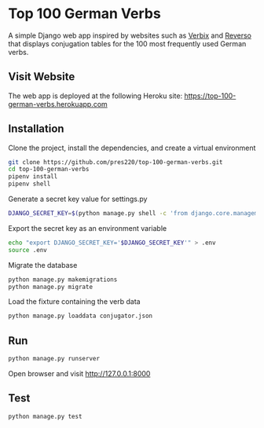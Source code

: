 # Top 100 German Verbs

A simple Django web app inspired by websites such as [Verbix](https://www.verbix.com/languages/german.html) and [Reverso](http://conjugator.reverso.net/conjugation-german.html) that displays conjugation tables for the 100 most frequently used German verbs.

## Visit Website
The web app is deployed at the following Heroku site:
https://top-100-german-verbs.herokuapp.com

## Installation
Clone the project, install the dependencies, and create a virtual environment
```bash
git clone https://github.com/pres220/top-100-german-verbs.git
cd top-100-german-verbs
pipenv install
pipenv shell
```

Generate a secret key value for settings.py
```bash
DJANGO_SECRET_KEY=$(python manage.py shell -c 'from django.core.management import utils; print(utils.get_random_secret_key())')
```

Export the secret key as an environment variable
```bash
echo "export DJANGO_SECRET_KEY='$DJANGO_SECRET_KEY'" > .env
source .env
```

Migrate the database
```bash
python manage.py makemigrations
python manage.py migrate
```

Load the fixture containing the verb data
```bash
python manage.py loaddata conjugator.json
```

## Run
```bash
python manage.py runserver
```
Open browser and visit http://127.0.0.1:8000

## Test
```bash
python manage.py test
```


